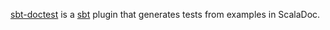 [sbt-doctest][1] is a [sbt][2] plugin that generates tests from examples in ScalaDoc.

[1]: https://github.com/sbt-doctest/sbt-doctest
[2]: http://www.scala-sbt.org
